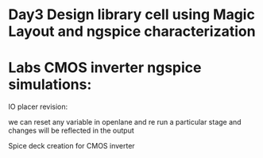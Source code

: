 
# Day3 Design library cell using Magic Layout and ngspice characterization


# Labs CMOS inverter ngspice simulations:


IO placer revision: 

we can reset any variable in openlane and re run a particular stage and changes will be reflected in the output


Spice deck creation for CMOS inverter



